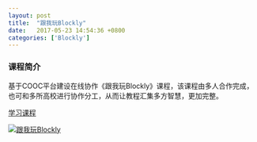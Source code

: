 ```yaml
---
layout: post
title:  "跟我玩Blockly"
date:   2017-05-23 14:54:36 +0800
categories: ['Blockly']
---
```


### 课程简介
基于COOC平台建设在线协作《跟我玩Blockly》课程，该课程由多人合作完成，也可和多所高校进行协作分工，从而让教程汇集多方智慧，更加完整。

[学习课程](https://www.gitbook.com/read/book/yinhang2/-blockly)

[![跟我玩Blockly](https://yinhang2.gitbooks.io/-blockly/content/assets/theme.png)](https://www.gitbook.com/read/book/yinhang2/-blockly)
